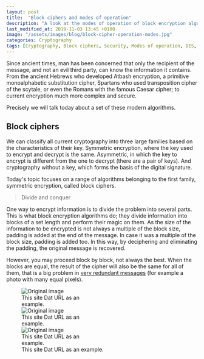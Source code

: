 ```yaml
---
layout: post
title:  "Block ciphers and modes of operation"
description: "A look at the modes of operation of block encryption algorithms and their resilience to errors."
last_modified_at: 2019-11-03 13:45 +0100
image: "/assets/images/blog/block-cipher-operation-modes.jpg"
categories: Cryptography
tags: [Cryptography, Block ciphers, Security, Modes of operation, DES, AES]
---
```


Since ancient times, man has been concerned that only the recipient of the message, and not an evil third party, can know the information it contains. From the ancient Hebrews who developed Atbash encryption, a primitive monoalphabetic substitution cipher, Spartans who used transposition cipher of the scytale, or even the Romans with the famous Caesar cipher; to current encryption much more complex and secure.

Precisely we will talk today about a set of these modern algorithms.

## Block ciphers

We can classify all current cryptography into three large families based on the characteristics of their key. Symmetric encryption, where the key used to encrypt and decrypt is the same. Asymmetric, in which the key to encrypt is different from the one to decrypt (there are a pair of keys). And cryptography without a key, which forms the basis of the digital signature.

Today's topic focuses on a range of algorithms belonging to the first family, symmetric encryption, called block ciphers.

> Divide and conquer

One way to encrypt information is to divide the problem into several parts. This is what block encryption algorithms do; they divide information into blocks of a set length and perform their magic on them. As the size of the information to be encrypted is not always a multiple of the block size, padding is added at the end of the message. In case it was a multiple of the block size, padding is added too. In this way, by deciphering and eliminating the padding, the original message is recovered.

However, you may proceed block by block, not always the best. When the blocks are equal, the result of the cipher will also be the same for all of them, that is a big problem in [very redundant messages](https://blog.filippo.io/the-ecb-penguin/ "The ECB penguin") (for example a photo with many equal pixels).

<figure class="align-center">
  <div class="imgSet">
    <div class="imgSingle" style="width:198px;max-width:198px">
      <img src="{{ '/assets/images/blog/block-cipher-operation-modes/original.jpg' | absolute_url }}" alt="Original image">
      <figcaption>This site Dat URL as an example.</figcaption>
    </div>
    <div class="imgSingle" style="width:198px;max-width:198px">
      <img src="{{ '/assets/images/blog/block-cipher-operation-modes/original.jpg' | absolute_url }}" alt="Original image">
      <figcaption>This site Dat URL as an example.</figcaption>
    </div>
    <div class="imgSingle" style="width:198px;max-width:198px">
      <img src="{{ '/assets/images/blog/block-cipher-operation-modes/original.jpg' | absolute_url }}" alt="Original image">
      <figcaption>This site Dat URL as an example.</figcaption>
    </div>
  </div>
  <figcaption>This site Dat URL as an example.</figcaption>
</figure>

